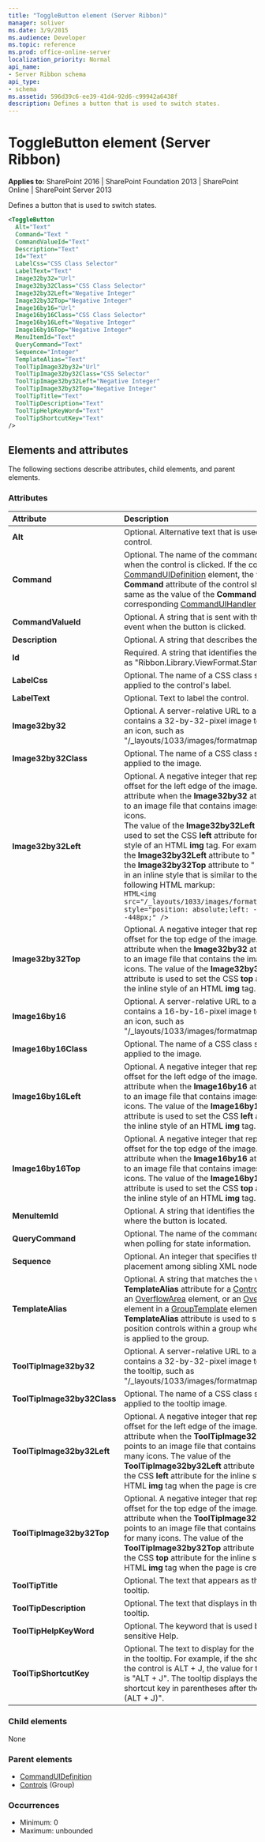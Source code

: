 ```yaml
---
title: "ToggleButton element (Server Ribbon)"
manager: soliver
ms.date: 3/9/2015
ms.audience: Developer
ms.topic: reference
ms.prod: office-online-server
localization_priority: Normal
api_name:
- Server Ribbon schema
api_type:
- schema
ms.assetid: 596d39c6-ee39-41d4-92d6-c99942a6438f
description: Defines a button that is used to switch states.
---
```


# ToggleButton element (Server Ribbon)

**Applies to:** SharePoint 2016 | SharePoint Foundation 2013 | SharePoint Online | SharePoint Server 2013
  
Defines a button that is used to switch states.
  
```XML
<ToggleButton
  Alt="Text"
  Command="Text "
  CommandValueId="Text"
  Description="Text"
  Id="Text"
  LabelCss="CSS Class Selector"
  LabelText="Text"
  Image32by32="Url"
  Image32by32Class="CSS Class Selector"
  Image32by32Left="Negative Integer"
  Image32by32Top="Negative Integer"
  Image16by16="Url"
  Image16by16Class="CSS Class Selector"
  Image16by16Left="Negative Integer"
  Image16by16Top="Negative Integer"
  MenuItemId="Text"
  QueryCommand="Text"
  Sequence="Integer"
  TemplateAlias="Text"
  ToolTipImage32by32="Url"
  ToolTipImage32by32Class="CSS Selector"
  ToolTipImage32by32Left="Negative Integer"
  ToolTipImage32by32Top="Negative Integer"
  ToolTipTitle="Text"
  ToolTipDescription="Text"
  ToolTipHelpKeyWord="Text"
  ToolTipShortcutKey="Text"
/>
```

## Elements and attributes

The following sections describe attributes, child elements, and parent elements.

### Attributes

|**Attribute**|**Description**|
|:-----|:-----|
|**Alt** <br/> |Optional. Alternative text that is used for the control.  <br/> |
|**Command** <br/> |Optional. The name of the command to execute when the control is clicked. If the control is in a [CommandUIDefinition](commanduidefinition-element.md) element, the value of the **Command** attribute of the control should be the same as the value of the **Command** attribute of a corresponding [CommandUIHandler](commanduihandler-element.md) element.  <br/> |
|**CommandValueId** <br/> |Optional. A string that is sent with the command event when the button is clicked.  <br/> |
|**Description** <br/> |Optional. A string that describes the button.  <br/> |
|**Id** <br/> |Required. A string that identifies the control, such as "Ribbon.Library.ViewFormat.Standard".  <br/> |
|**LabelCss** <br/> |Optional. The name of a CSS class selector to be applied to the control's label.  <br/> |
|**LabelText** <br/> |Optional. Text to label the control.  <br/> |
|**Image32by32** <br/> |Optional. A server-relative URL to a file that contains a 32-by-32-pixel image to be used as an icon, such as "/_layouts/1033/images/formatmap32x32.png".  <br/> |
|**Image32by32Class** <br/> |Optional. The name of a CSS class selector to be applied to the image.  <br/> |
|**Image32by32Left** <br/> |Optional. A negative integer that represents an offset for the left edge of the image. Use this attribute when the **Image32by32** attribute points to an image file that contains images for many icons.  <br/> The value of the **Image32by32Left** attribute is used to set the CSS **left** attribute for the inline style of an HTML **img** tag. For example, setting the **Image32by32Left** attribute to " -160" and the **Image32by32Top** attribute to " -448" results in an inline style that is similar to the one in the following HTML markup:  <br/> ```HTML<img src="/_layouts/1033/images/formatmap32x32.png" style="position: absolute;left: -160px;top: -448px;" />```|
|**Image32by32Top** <br/> |Optional. A negative integer that represents an offset for the top edge of the image. Use this attribute when the **Image32by32** attribute points to an image file that contains the images for many icons. The value of the **Image32by32Top** attribute is used to set the CSS **top** attribute for the inline style of an HTML **img** tag.  <br/> |
|**Image16by16** <br/> |Optional. A server-relative URL to a file that contains a 16-by-16-pixel image to be used as an icon, such as "/_layouts/1033/images/formatmap16x16.png".  <br/> |
|**Image16by16Class** <br/> |Optional. The name of a CSS class selector to be applied to the image.  <br/> |
|**Image16by16Left** <br/> |Optional. A negative integer that represents an offset for the left edge of the image. Use this attribute when the **Image16by16** attribute points to an image file that contains images for many icons. The value of the **Image16by16Left** attribute is used to set the CSS **left** attribute for the inline style of an HTML **img** tag.  <br/> |
|**Image16by16Top** <br/> |Optional. A negative integer that represents an offset for the top edge of the image. Use this attribute when the **Image16by16** attribute points to an image file that contains images for many icons. The value of the **Image16by16Top** attribute is used to set the CSS **top** attribute for the inline style of an HTML **img** tag.  <br/> |
|**MenuItemId** <br/> |Optional. A string that identifies the menu item where the button is located.  <br/> |
|**QueryCommand** <br/> |Optional. The name of the command to execute when polling for state information.  <br/> |
|**Sequence** <br/> |Optional. An integer that specifies the order of placement among sibling XML nodes.  <br/> |
|**TemplateAlias** <br/> |Optional. A string that matches the value of the **TemplateAlias** attribute for a [ControlRef](controlref-element.md) element, an [OverflowArea](overflowarea-element.md) element, or an [OverflowSection](overflowsection-element.md) element in a [GroupTemplate](grouptemplate-element.md) element. The **TemplateAlias** attribute is used to size and position controls within a group when a template is applied to the group.  <br/> |
|**ToolTipImage32by32** <br/> |Optional. A server-relative URL to a file that contains a 32-by-32-pixel image to be used in the tooltip, such as "/_layouts/1033/images/formatmap32x32.png".  <br/> |
|**ToolTipImage32by32Class** <br/> |Optional. The name of a CSS class selector to be applied to the tooltip image.  <br/> |
|**ToolTipImage32by32Left** <br/> |Optional. A negative integer that represents an offset for the left edge of the image. Use this attribute when the **ToolTipImage32by32** attribute points to an image file that contains images for many icons. The value of the **ToolTipImage32by32Left** attribute is used to set the CSS **left** attribute for the inline style of an HTML **img** tag when the page is created.  <br/> |
|**ToolTipImage32by32Top** <br/> |Optional. A negative integer that represents an offset for the top edge of the image. Use this attribute when the **ToolTipImage32by32** attribute points to an image file that contains the images for many icons. The value of the **ToolTipImage32by32Top** attribute is used to set the CSS **top** attribute for the inline style of an HTML **img** tag when the page is created.  <br/> |
|**ToolTipTitle** <br/> |Optional. The text that appears as the title of the tooltip.  <br/> |
|**ToolTipDescription** <br/> |Optional. The text that displays in the body of the tooltip.  <br/> |
|**ToolTipHelpKeyWord** <br/> |Optional. The keyword that is used by context-sensitive Help.  <br/> |
|**ToolTipShortcutKey** <br/> |Optional. The text to display for the shortcut key in the tooltip. For example, if the shortcut key for the control is ALT + J, the value for this attribute is "ALT + J". The tooltip displays the text for the shortcut key in parentheses after the tooltip title: "(ALT + J)".  <br/> |
   
### Child elements

None
  
### Parent elements

- [CommandUIDefinition](commanduidefinition-element.md) 
- [Controls](controls-element-group.md) (Group)
   
### Occurrences

- Minimum: 0
- Maximum: unbounded  
   

